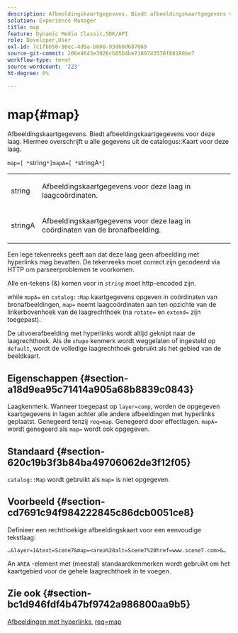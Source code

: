 ```yaml
---
description: Afbeeldingskaartgegevens. Biedt afbeeldingskaartgegevens voor deze laag. Hiermee overschrijft u alle gegevens uit de catalogus Kaart voor deze laag.
solution: Experience Manager
title: map
feature: Dynamic Media Classic,SDK/API
role: Developer,User
exl-id: 7c1fbb50-98ec-4d9a-b608-93d60d687069
source-git-commit: 206e4643e3926cb85b4be2189743578f88180be7
workflow-type: tm+mt
source-wordcount: '223'
ht-degree: 0%

---
```


# map{#map}

Afbeeldingskaartgegevens. Biedt afbeeldingskaartgegevens voor deze laag. Hiermee overschrijft u alle gegevens uit de catalogus::Kaart voor deze laag.

`map=[ *`string`*]mapA=[ *`stringA`*]`

<table id="simpletable_2E32B25D5F6246A18A8AF817903877ED"> 
 <tr class="strow"> 
  <td class="stentry"> <p><span class="codeph"> <span class="varname"> string</span></span> </p></td> 
  <td class="stentry"> <p>Afbeeldingskaartgegevens voor deze laag in laagcoördinaten. </p></td> 
 </tr> 
 <tr class="strow"> 
  <td class="stentry"> <p><span class="codeph"> <span class="varname"> stringA</span></span> </p></td> 
  <td class="stentry"> <p>Afbeeldingskaartgegevens voor deze laag in coördinaten van de bronafbeelding. </p></td> 
 </tr> 
</table>

Een lege tekenreeks geeft aan dat deze laag geen afbeelding met hyperlinks mag bevatten. De tekenreeks moet correct zijn gecodeerd via HTTP om parseerproblemen te voorkomen.

Alle en-tekens (&amp;) komen voor in *`string`* moet http-encoded zijn.

while `mapA=` en `catalog::Map` kaartgegevens opgeven in coördinaten van bronafbeeldingen, `map=` neemt laagcoördinaten aan ten opzichte van de linkerbovenhoek van de laagrechthoek (na `rotate=` en `extend=` zijn toegepast).

De uitvoerafbeelding met hyperlinks wordt altijd geknipt naar de laagrechthoek. Als de `shape` kenmerk wordt weggelaten of ingesteld op `default`, wordt de volledige laagrechthoek gebruikt als het gebied van de beeldkaart.

## Eigenschappen {#section-a18d9ea95c71414a905a68b8839c0843}

Laagkenmerk. Wanneer toegepast op `layer=comp`, worden de opgegeven kaartgegevens in lagen achter alle andere afbeeldingen met hyperlinks geplaatst. Genegeerd tenzij `req=map`. Genegeerd door effectlagen. `mapA=` wordt genegeerd als `map=` wordt ook opgegeven.

## Standaard {#section-620c19b3f3b84ba49706062de3f12f05}

`catalog::Map` wordt gebruikt als `map=` is niet opgegeven.

## Voorbeeld {#section-cd7691c94f984222845c86dcb0051ce8}

Definieer een rechthoekige afbeeldingskaart voor een eenvoudige tekstlaag:

`…&layer=1&text=Scene7&map=<area%20alt=Scene7%20href=www.scene7.com>&…`

An `AREA` -element met (meestal) standaardkenmerken wordt gebruikt om het kaartgebied voor de gehele laagrechthoek in te voegen.

## Zie ook {#section-bc1d946fdf4b47bf9742a986800aa9b5}

[Afbeeldingen met hyperlinks](../../../../../is-api/http-ref/image-serving-api-ref/c-http-protocol-reference/c-syntax-and-features/r-image-maps.md#reference-ff7d1bac2a064104b0c508a81316fdab), [req=map](../../../../../is-api/http-ref/image-serving-api-ref/c-http-protocol-reference/c-command-reference/r-req/r-req.md#reference-907cdb4a97034db7ad94695f25552e76)
